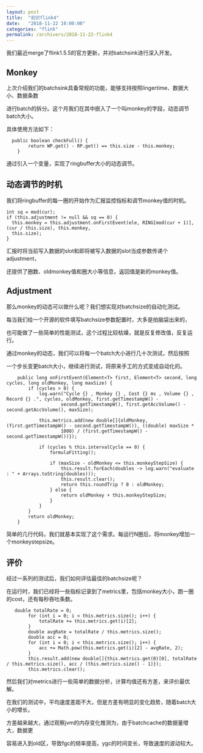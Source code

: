 ```yaml
---
layout: post
title:  "初识flink4"
date:   "2018-11-22 10:00:00"
categories: "flink"
permalink: /archivers/2018-11-22-flink4
---
```


我们最近merge了flink1.5.5的官方更新，并对batchsink进行深入开发。

## Monkey

上次介绍我们的batchsink具备常规的功能，能够支持按照lingertime、数据大小、数据条数

进行batch的拆分。这个月我们在其中嵌入了一个叫monkey的字段，动态调节batch大小。

具体使用方法如下：

```
  public boolean checkFull() {
        return WP.get() - RP.get() == this.size - this.monkey;
    }
```

通过引入一个变量，实现了ringbuffer大小的动态调节。

## 动态调节的时机

我们将ringbuffer的每一圈的开始作为汇报监控指标和调节monkey值的时机。

```
int sq = mod(cur);
if (this.adjustment != null && sq == 0) {
  this.monkey = this.adjustment.onFirstEvent(ele, RING[mod(cur + 1)], (cur / this.size), this.monkey,
  this.size);
}
```

汇报时将当前写入数据的slot和即将被写入数据的slot当成参数传递个adjustment，

还提供了圈数、oldmonkey值和圈大小等信息，返回值是新的monkey值。

## Adjustment

那么monkey的动态可以做什么呢？我们想实现对batchsize的自动化测试。

每当我们给一个开源的软件填写batchsize参数配置时，大多是拍脑袋出来的，

也可能做了一些简单的性能测试，这个过程比较枯燥，就是反复修改值，反复运行。

通过monkey的动态，我们可以将每一个batch大小进行几十次测试，然后按照

一个步长变更batch大小，继续进行测试，将原来手工的方式变成自动化的。

```
    public long onFirstEvent(Element<T> first, Element<T> second, long cycles, long oldMonkey, long maxSize) {
        if (cycles > 0) {
            log.warn("Cycle {} , Monkey {} , Cost {} ms , Volume {} , Record {} .", cycles, oldMonkey, first.getTimestampW() -
                    second.getTimestampW(), first.getAccVolume() - second.getAccVolume(), maxSize);

            this.metrics.add(new double[]{oldMonkey, (first.getTimestampW() - second.getTimestampW()), ((double) maxSize *
                    1000) / (first.getTimestampW() - second.getTimestampW())});

            if (cycles % this.intervalCycle == 0) {
                formulaFitting();

                if (maxSize - oldMonkey <= this.monkeyStepSize) {
                    this.result.forEach(doubles -> log.warn("evaluate : " + Arrays.toString(doubles)));
                    this.result.clear();
                    return this.roundTrip ? 0 : oldMonkey;
                } else {
                    return oldMonkey + this.monkeyStepSize;
                }
            }
        }
        return oldMonkey;
    }
```

简单的几行代码，我们就基本实现了这个需求。每运行N圈后，将monkey增加一个monkeystepsize。

## 评价

经过一系列的测试后，我们如何评估最佳的batchsize呢？

在运行时，我们已经将一些指标记录到了metrics里，包括monkey大小，跑一圈的cost，还有每秒吞吐条数。

```
   double totalRate = 0;
        for (int i = 0; i < this.metrics.size(); i++) {
            totalRate += this.metrics.get(i)[2];
        }
        double avgRate = totalRate / this.metrics.size();
        double acc = 0;
        for (int i = 0; i < this.metrics.size(); i++) {
            acc += Math.pow(this.metrics.get(i)[2] - avgRate, 2);
        }
        this.result.add(new double[]{this.metrics.get(0)[0], totalRate / this.metrics.size(), acc / (this.metrics.size() - 1)});
        this.metrics.clear();
```
然后我们对metrics进行一些简单的数据分析，计算均值还有方差，来评价最优解。

在我们的测试中，平均速度差距不大，但是方差有明显的变化趋势，随着batch大小的增长，

方差越来越大，通过观察jvm的内存变化推测为，由于batchcache的数据量增大，数据更

容易进入到old区，导致fgc的频率提高，ygc的时间变长，导致速度的波动较大。
